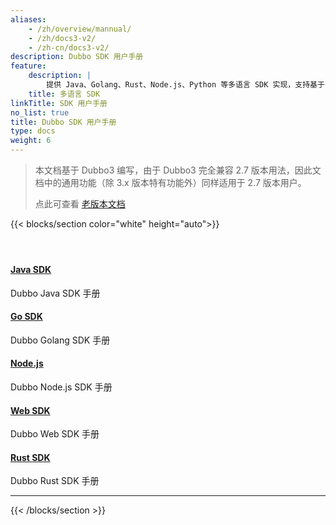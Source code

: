 ```yaml
---
aliases:
    - /zh/overview/mannual/
    - /zh/docs3-v2/
    - /zh-cn/docs3-v2/
description: Dubbo SDK 用户手册
feature:
    description: |
        提供 Java、Golang、Rust、Node.js、Python 等多语言 SDK 实现，支持基于 IDL 的跨语言服务定义和基于 Protobuf、Json 的数据编码
    title: 多语言 SDK
linkTitle: SDK 用户手册
no_list: true
title: Dubbo SDK 用户手册
type: docs
weight: 6
---
```


> 本文档基于 Dubbo3 编写，由于 Dubbo3 完全兼容 2.7 版本用法，因此文档中的通用功能（除 3.x 版本特有功能外）同样适用于 2.7 版本用户。
>
> 点此可查看 <a href="/zh-cn/docsv2.7" target="_blank">老版本文档</a>
>


{{< blocks/section color="white" height="auto">}}
<div class="td-content list-page">
    <div class="lead"></div><header class="article-meta">
    </header><div class="row">
    <div class="col-sm col-md-6 mb-4">
        <div class="h-100 card shadow" href="#">
            <div class="card-body">
                <h4 class="card-title">
                    <a  href='{{< relref "./java-sdk" >}}'>Java SDK</a>
                </h4>
                <p>Dubbo Java SDK 手册</p>
            </div>
        </div>
    </div>
    <div class="col-sm col-md-6 mb-4">
        <div class="h-100 card shadow">
            <div class="card-body">
                <h4 class="card-title">
                    <a href='{{< relref "./golang-sdk" >}}'>Go SDK</a>
                </h4>
                <p>Dubbo Golang SDK 手册</p>
            </div>
        </div>
    </div>
    <div class="col-sm col-md-6 mb-4">
        <div class="h-100 card shadow">
            <div class="card-body">
                <h4 class="card-title">
                    <a href='{{< relref "./nodejs-sdk" >}}'>Node.js</a>
                </h4>
                <p>Dubbo Node.js SDK 手册</p>
            </div>
        </div>
    </div>
    <div class="col-sm col-md-6 mb-4">
        <div class="h-100 card shadow">
            <div class="card-body">
                <h4 class="card-title">
                    <a href='{{< relref "./web-sdk" >}}'>Web SDK</a>
                </h4>
                <p>Dubbo Web SDK 手册</p>
            </div>
        </div>
    </div>
    <div class="col-sm col-md-6 mb-4">
        <div class="h-100 card shadow">
            <div class="card-body">
                <h4 class="card-title">
                    <a href='{{< relref "./rust-sdk" >}}'>Rust SDK</a>
                </h4>
                <p>Dubbo Rust SDK 手册</p>
            </div>
        </div>
    </div>
</div>
<hr>
</div>

{{< /blocks/section >}}
